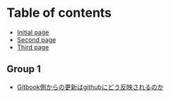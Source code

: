 # Table of contents

* [Initial page](README.md)
* [Second page](second.md)
* [Third page](third.md)

## Group 1

* [Gitbook側からの更新はgithubにどう反映されるのか](group-1/gitbookkaranohagithubnidousarerunoka.md)

